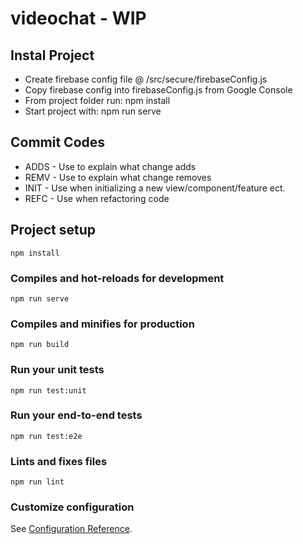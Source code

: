 # videochat - WIP

## Instal Project
* Create firebase config file @ /src/secure/firebaseConfig.js
* Copy firebase config into firebaseConfig.js from Google Console
* From project folder run: npm install
* Start project with: npm run serve


## Commit Codes
* ADDS - Use to explain what change adds
* REMV - Use to explain what change removes
* INIT - Use when initializing a new view/component/feature ect.
* REFC - Use when refactoring code

## Project setup
```
npm install
```

### Compiles and hot-reloads for development
```
npm run serve
```

### Compiles and minifies for production
```
npm run build
```

### Run your unit tests
```
npm run test:unit
```

### Run your end-to-end tests
```
npm run test:e2e
```

### Lints and fixes files
```
npm run lint
```

### Customize configuration
See [Configuration Reference](https://cli.vuejs.org/config/).
